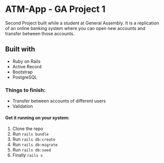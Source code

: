 # ATM-App - GA Project 1

Second Project built while a student at General Assembly. It is a replication of an online banking system where you can open new accounts and transfer between those accounts.

## Built with

* Ruby on Rails
* Active Record
* Bootstrap
* PostgreSQL

### Things to finish:
* Transfer between accounts of different users
* Validation

#### Get it running on your system:
1. Clone the repo
2. Run ` rails bundle `
3. Run ` rails db:create `
4. Run ` rails db:migrate `
5. Run ` rails db:seed `
6. Finally ` rails s `
